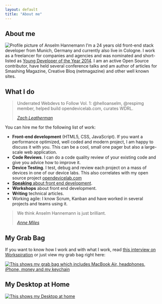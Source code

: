 ```yaml
---
layout: default
title: "About me"
---
```


## About me

![Profile picture of Anselm Hannemann](//img-anselmhannemann.netdna-ssl.com/img/anselm_btconf2013.jpg)
I’m a 24 years old front-end stack developer from Munich, Germany and currently also live in Cologne. I work as a freelancer for companies and agencies and was nominated and short-listed as [Young Developer of the Year 2014](https://thenetawards.com/vote/young-developer/anselm-hannemann/). I am an active Open Source contributor, have held several conference talks and am author of articles for Smashing Magazine, Creative Bloq (netmagazine) and other well known sites.

## What I do

> Underrated Webdevs to Follow Vol. 1: @helloanselm, @respimg member, helped build opendevicelab.com, curates WDRL.
>
> <cite><a href="http://zachleat.com/" target="_blank">Zach Leatherman</a></cite>

You can hire me for the following list of work:

- **Front-end development** (HTML5, CSS, JavaScript). If you want a performance optimized, well coded and modern project, I am happy to discuss it with you. This can be a cool, small one pager but also a large-scale web application.
- **Code Reviews**. I can do a code quality review of your existing code and give you advice how to improve it.
- **Device Testing**. I test, debug and review each project on a mass of devices in one of our device labs. This also correlates with my open source project [opendevicelab.com](http://opendevicelab.com/)
- [**Speaking** about front end development](/conf/).
- **Workshops** about front end development.
- **Writing** technical articles.
- Working agile: I know Scrum, Kanban and have worked in several projects and teams using it.

> We think Anselm Hannemann is just brilliant.
>
> <cite><a href="http://www.redtoadmedia.com/" target="_blank">Anne Miles</a></cite>

## My Grab Bag

If you want to know how I work and with what I work, read [this interview on Workspiration](http://workspiration.org/anselm-hannemann) or just view my grab bag right here:

[![This shows my grab bag which includes MacBook Air, headphones, iPhone, money and my keychain](//img-anselmhannemann.netdna-ssl.com/img/grab-bag.jpg)](https://medium.com/grab-bag/acec0b302a9d)

## My Desktop at Home

[![This shows my Desktop at home](//img-anselmhannemann.netdna-ssl.com/img/desktop.jpg)](https://medium.com/grab-bag/acec0b302a9d)
